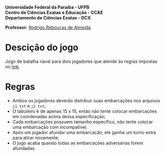 **Universidade Federal da Paraíba - UFPB** \
**Centro de Ciências Exatas e Educação - CCAE** \
**Departamento de Ciências Exatas - DCX**

**Professor:** [Rodrigo Rebouças de Almeida](http://rodrigor.dcx.ufpb.br)

# Descição do jogo
Jogo de batalha naval para dois jogadores que atende às regras impostas no [link](https://drive.google.com/file/d/1mrRGJOe-Dhf6gWkV1YdjTja7VczGxvZH/view?usp=sharing).

# Regras
- Ambos os jogadores deverão distribuir suas embarcações nos arquivos `j1.txt` e `j2.txt`;
- O tabuleiro é de apenas 15 x 15, então não tente colocar embarcações em coordenadas acima dessa especificação;
- Cada embarcações possuem tamanho específico, não tente colocar uma embarcação com incompatível;
- Após um jogador afundar uma embarcação, ele ganha um turno extra para atirar novamente;
- O jogo acaba quando todas as embarcações adversárias forem afundadas.
  

